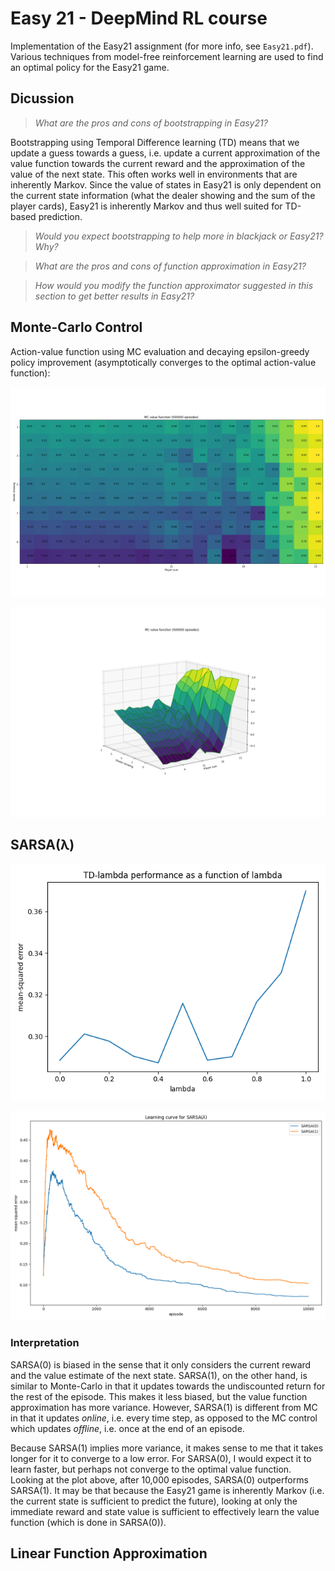 # Easy 21 - DeepMind RL course

Implementation of the Easy21 assignment (for more info, see `Easy21.pdf`). Various techniques from model-free reinforcement learning are used to find an optimal policy for the Easy21 game.

## Dicussion

> _What are the pros and cons of bootstrapping in Easy21?_

Bootstrapping using Temporal Difference learning (TD) means that we update a guess towards a guess, i.e. update a current approximation of the value function towards the current reward and the approximation of the value of the next state. This often works well in environments that are inherently Markov. Since the value of states in Easy21 is only dependent on the current state information (what the dealer showing and the sum of the player cards), Easy21 is inherently Markov and thus well suited for TD-based prediction.

> _Would you expect bootstrapping to help more in blackjack or Easy21?  Why?_

> _What are the pros and cons of function approximation in Easy21?_

> _How would you modify the function approximator suggested in this section to get better results in Easy21?_




## Monte-Carlo Control

Action-value function using MC evaluation and decaying epsilon-greedy policy improvement (asymptotically converges to the optimal action-value function):

![monte-carlo-heatmap](img/mc-500000-heatmap.png)

![monte-carlo-3d](img/mc-500000-3d.png)

## SARSA(λ)

![sarsa-lambda](img/SARSA_performance.png)

![sarsa-learning-curves](img/sarsa-lambda_10000_episodes.png)

### Interpretation

SARSA(0) is biased in the sense that it only considers the current reward and the value estimate of the next state. SARSA(1), on the other hand, is similar to Monte-Carlo in that it updates towards the undiscounted return for the rest of the episode. This makes it less biased, but the value function approximation has more variance. However, SARSA(1) is different from MC in that it updates _online_, i.e. every time step, as opposed to the MC control which updates _offline_, i.e. once at the end of an episode.

Because SARSA(1) implies more variance, it makes sense to me that it takes longer for it to converge to a low error. For SARSA(0), I would expect it to learn faster, but perhaps not converge to the optimal value function. Looking at the plot above, after 10,000 episodes, SARSA(0) outperforms SARSA(1). It may be that because the Easy21 game is inherently Markov (i.e. the current state is sufficient to predict the future), looking at only the immediate reward and state value is sufficient to effectively learn the value function (which is done in SARSA(0)).

## Linear Function Approximation 